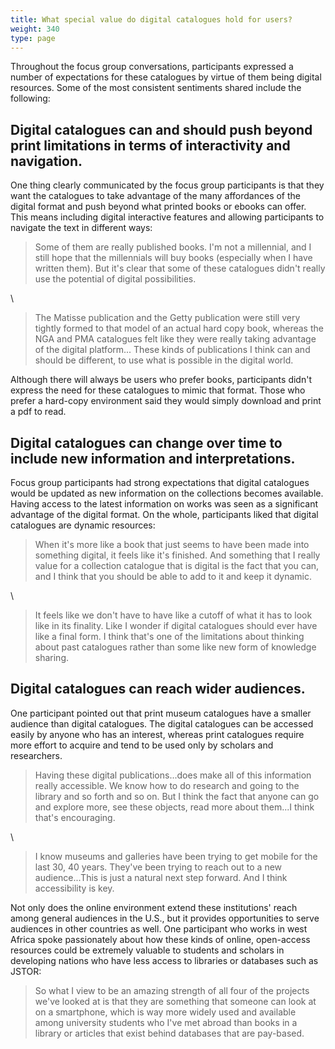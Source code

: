 ```yaml
---
title: What special value do digital catalogues hold for users?
weight: 340
type: page
---
```


Throughout the focus group conversations, participants expressed a number of expectations for these catalogues by virtue of them being digital resources. Some of the most consistent sentiments shared include the following:

## Digital catalogues can and should push beyond print limitations in terms of interactivity and navigation.

One thing clearly communicated by the focus group participants is that they want the catalogues to take advantage of the many affordances of the digital format and push beyond what printed books or ebooks can offer. This means including digital interactive features and allowing participants to navigate the text in different ways:

> Some of them are really published books. I'm not a millennial, and I still hope that the millennials will buy books (especially when I have written them). But it's clear that some of these catalogues didn't really use the potential of digital possibilities.

\

> The Matisse publication and the Getty publication were still very tightly formed to that model of an actual hard copy book, whereas the NGA and PMA catalogues felt like they were really taking advantage of the digital platform... These kinds of publications I think can and should be different, to use what is possible in the digital world.

Although there will always be users who prefer books, participants didn't express the need for these catalogues to mimic that format. Those who prefer a hard-copy environment said they would simply download and print a pdf to read.

## Digital catalogues can change over time to include new information and interpretations.

Focus group participants had strong expectations that digital catalogues would be updated as new information on the collections becomes available. Having access to the latest information on works was seen as a significant advantage of the digital format. On the whole, participants liked that digital catalogues are dynamic resources:

> When it's more like a book that just seems to have been made into something digital, it feels like it's finished. And something that I really value for a collection catalogue that is digital is the fact that you can, and I think that you should be able to add to it and keep it dynamic.

\

> It feels like we don't have to have like a cutoff of what it has to look like in its finality. Like I wonder if digital catalogues should ever have like a final form. I think that's one of the limitations about thinking about past catalogues rather than some like new form of knowledge sharing.

## Digital catalogues can reach wider audiences.

One participant pointed out that print museum catalogues have a smaller audience than digital catalogues. The digital catalogues can be accessed easily by anyone who has an interest, whereas print catalogues require more effort to acquire and tend to be used only by scholars and researchers.

> Having these digital publications...does make all of this information really accessible. We know how to do research and going to the library and so forth and so on. But I think the fact that anyone can go and explore more, see these objects, read more about them...I think that's encouraging.

\

> I know museums and galleries have been trying to get mobile for the last 30, 40 years. They've been trying to reach out to a new audience...This is just a natural next step forward. And I think accessibility is key.

Not only does the online environment extend these institutions' reach among general audiences in the U.S., but it provides opportunities to serve audiences in other countries as well. One participant who works in west Africa spoke passionately about how these kinds of online, open-access resources could be extremely valuable to students and scholars in developing nations who have less access to libraries or databases such as JSTOR:

> So what I view to be an amazing strength of all four of the projects we've looked at is that they are something that someone can look at on a smartphone, which is way more widely used and available among university students who I've met abroad than books in a library or articles that exist behind databases that are pay-based.